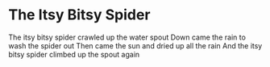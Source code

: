 # The Itsy Bitsy Spider
The itsy bitsy spider crawled up the water spout
Down came the rain to wash the spider out
Then came the sun and dried up all the rain
And the itsy bitsy spider climbed up the spout again

